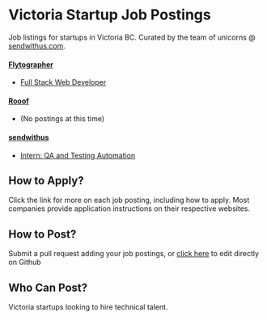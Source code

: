 # Victoria Startup Job Postings

Job listings for startups in Victoria BC. Curated by the team of unicorns @ [sendwithus.com](http://sendwithus.com).

#### [Flytographer](http://www.flytographer.com/)
* [Full Stack Web Developer](http://www.flytographer.com/jobs)

#### [Rooof](https://www.rooof.com/)
* (No postings at this time)

#### [sendwithus](https://www.sendwithus.com)
* [Intern: QA and Testing Automation](https://github.com/sendwithus/jobs/blob/master/intern_test_automation.md)

## How to Apply?

Click the link for more on each job posting, including how to apply. Most companies provide application instructions on their respective websites. 

## How to Post?

Submit a pull request adding your job postings, or [click here](README.md) to edit directly on Github

## Who Can Post?

Victoria startups looking to hire technical talent.

